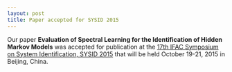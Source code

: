 ```yaml
---
layout: post
title: Paper accepted for SYSID 2015 
---
```


Our paper **Evaluation of Spectral Learning for the Identification of Hidden
Markov Models** was  accepted for publication at the [17th IFAC Symposium on
System Identification, SYSID 2015](http://sysid2015.info) that will be held
October 19-21, 2015 in Beijing, China. 

